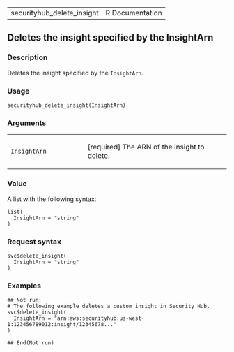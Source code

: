 <table style="width: 100%;">
<tbody>
<tr class="odd">
<td>securityhub_delete_insight</td>
<td style="text-align: right;">R Documentation</td>
</tr>
</tbody>
</table>

## Deletes the insight specified by the InsightArn

### Description

Deletes the insight specified by the `InsightArn`.

### Usage

    securityhub_delete_insight(InsightArn)

### Arguments

<table>
<colgroup>
<col style="width: 35%" />
<col style="width: 65%" />
</colgroup>
<tbody>
<tr class="odd">
<td><code
id="securityhub_delete_insight_:_InsightArn">InsightArn</code></td>
<td><p>[required] The ARN of the insight to delete.</p></td>
</tr>
</tbody>
</table>

### Value

A list with the following syntax:

    list(
      InsightArn = "string"
    )

### Request syntax

    svc$delete_insight(
      InsightArn = "string"
    )

### Examples

    ## Not run: 
    # The following example deletes a custom insight in Security Hub.
    svc$delete_insight(
      InsightArn = "arn:aws:securityhub:us-west-1:123456789012:insight/12345678..."
    )

    ## End(Not run)
